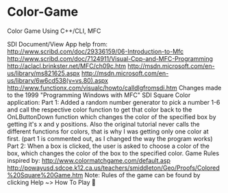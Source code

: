 Color-Game
==========

Color Game Using C++/CLI, MFC


SDI Document/View App help from:
http://www.scribd.com/doc/29336159/06-Introduction-to-Mfc
http://www.scribd.com/doc/7124911/Visual-Cpp-and-MFC-Programming
http://aclacl.brinkster.net/MFC/ch09c.htm
http://msdn.microsoft.com/en-us/library/ms821625.aspx
http://msdn.microsoft.com/en-us/library/6w6cd538(v=vs.80).aspx
http://www.functionx.com/visualc/howto/calldlgfromsdi.htm
Changes made to the 1999 "Programming Windows with MFC" SDI Square Color application:
Part 1: Added a random number generator to pick a number 1-6 and call the respective color function to get that color back to the OnLButtonDown function which changes the color of the specified box by getting it's x and y positions. Also the original tutorial never calls the different functions for colors, that is why I was getting only one color at first. (part 1 is commented out, as I changed the way the program works)
Part 2: When a box is clicked, the user is asked to choose a color of the box, which changes the color of the box to the specified color.
Game Rules inspired by:
http://www.colormatchgame.com/default.asp
http://powayusd.sdcoe.k12.ca.us/teachers/smiddleton/Geo/Proofs/Colored%20Square%20Game.htm
Note: Rules of the game can be found by clicking Help ~> How To Play 
